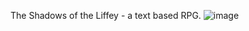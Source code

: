 The Shadows of the Liffey - a text based RPG. 
![image](https://github.com/user-attachments/assets/8bff4fba-d89d-40fe-947c-ee5e80e3f9ee)
